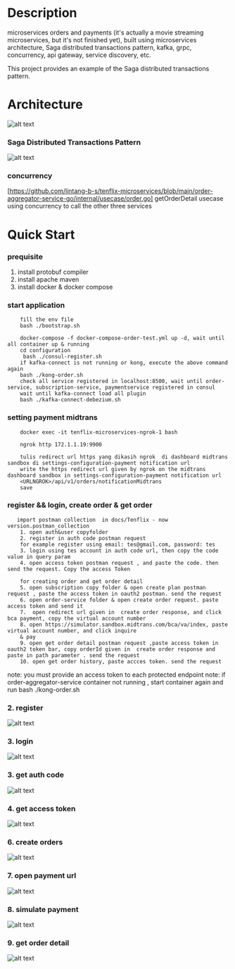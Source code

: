 # Description
microservices orders and payments (it's actually a movie streaming microservices, but it's not finished yet), built using microservices architecture, Saga distributed transactions pattern, kafka, grpc, concurrency, api gateway, service discovery, etc.


This project provides an example of the Saga distributed transactions pattern.


# Architecture
![alt text](https://res.cloudinary.com/tutorial-lntng/image/upload/v1692240124/tenflix_6_qi5mma.png)



### Saga Distributed Transactions Pattern
![alt text](https://res.cloudinary.com/tutorial-lntng/image/upload/v1692205447/tenflix_copy_kd6pos.png)

### concurrency
[https://github.com/lintang-b-s/tenflix-microservices/blob/main/order-aggregator-service-go/internal/usecase/order.go]  getOrderDetail usecase using concurrency to call the other three services

# Quick Start

### prequisite
1. install protobuf compiler
2. install apache maven
3. install docker & docker compose

### start application
```
    fill the env file 
    bash ./bootstrap.sh
    
    docker-compose -f docker-compose-order-test.yml up -d, wait until all container up & running
    cd configuration
     bash ./consul-register.sh
    if kafka-connect is not running or kong, execute the above command again
    bash ./kong-order.sh
    check all service registered in localhost:8500, wait until order-service, subscription-service, paymentservice registered in consul
    wait until kafka-connect load all plugin
    bash ./kafka-connect-debezium.sh
```


### setting payment midtrans
```
    docker exec -it tenflix-microservices-ngrok-1 bash
    
    ngrok http 172.1.1.19:9900
    
    tulis redirect url https yang dikasih ngrok  di dashboard midtrans sandbox di settings-configuration-payment notification url
    write the https redirect url given by ngrok on the midtrans dashboard sandbox in settings-configuration-payment notification url
    <URLNGROK>/api/v1/orders/notificationMidtrans
    save

```


### register && login, create order & get order
```
   import postman collection  in docs/Tenflix - now version.postman_collection
    1. open auth&user copyfolder
    2. register in auth code postman request
    for example register using email: tes@gmail.com, password: tes
    3. login using tes account in auth code url, then copy the code value in query param
    4. open access token postman request , and paste the code. then send the request. Copy the access Token
    
    for creating order and get order detail
    5. open subscription copy folder & open create plan postman request , paste the access token in oauth2 postman. send the request
    6. open order-service folder & open create order request. paste access token and send it
    7.  open redirect url given in  create order response, and click bca payment, copy the virtual account number
    8. open https://simulator.sandbox.midtrans.com/bca/va/index, paste virtual account number, and click inquire
    & pay
    9. open get order detail postman request ,paste access token in oauth2 token bar, copy orderId given in  create order response and paste in path parameter . send the request
    10. open get order history, paste accces token. send the request
```

note:  you must provide an access token to each protected endpoint
note: if order-aggregator-service container not running , start container again and run bash ./kong-order.sh

### 2. register
![alt text](https://res.cloudinary.com/tutorial-lntng/image/upload/v1692204057/1_idxpen.png )


### 3. login
![alt text](https://res.cloudinary.com/tutorial-lntng/image/upload/v1692204389/2_juh4rh.png)

### 3. get auth code
![alt text](https://res.cloudinary.com/tutorial-lntng/image/upload/v1692204790/3_imiizw.png)


### 4. get access token
![alt text](https://res.cloudinary.com/tutorial-lntng/image/upload/v1692204869/4_dyaxcf.png)


### 6.  create orders
![alt text](https://res.cloudinary.com/tutorial-lntng/image/upload/v1692205085/6_euqpvw.png)


### 7. open payment url
![alt text](https://res.cloudinary.com/tutorial-lntng/image/upload/v1692205162/7_xop65l.png)

### 8. simulate payment
![alt text](https://res.cloudinary.com/tutorial-lntng/image/upload/v1692205213/8_ktsek5.png)

### 9.  get order detail
![alt text](https://res.cloudinary.com/tutorial-lntng/image/upload/v1692205283/9_fkxizj.png)





